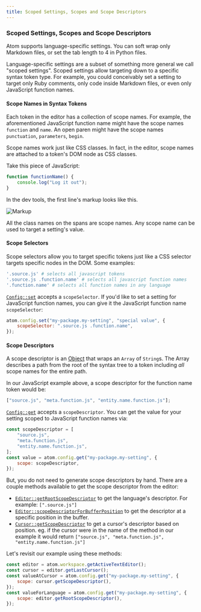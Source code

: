 ```yaml
---
title: Scoped Settings, Scopes and Scope Descriptors
---
```


### Scoped Settings, Scopes and Scope Descriptors

Atom supports language-specific settings. You can soft wrap only Markdown files, or set the tab length to 4 in Python files.

Language-specific settings are a subset of something more general we call "scoped settings". Scoped settings allow targeting down to a specific syntax token type. For example, you could conceivably set a setting to target only Ruby comments, only code inside Markdown files, or even only JavaScript function names.

#### Scope Names in Syntax Tokens

Each token in the editor has a collection of scope names. For example, the aforementioned JavaScript function name might have the scope names `function` and `name`. An open paren might have the scope names `punctuation`, `parameters`, `begin`.

Scope names work just like CSS classes. In fact, in the editor, scope names are attached to a token's DOM node as CSS classes.

Take this piece of JavaScript:

```js
function functionName() {
	console.log("Log it out");
}
```

In the dev tools, the first line's markup looks like this.

![Markup](@images/atom/markup.png)

All the class names on the spans are scope names. Any scope name can be used to target a setting's value.

#### Scope Selectors

Scope selectors allow you to target specific tokens just like a CSS selector targets specific nodes in the DOM. Some examples:

```coffee
'.source.js' # selects all javascript tokens
'.source.js .function.name' # selects all javascript function names
'.function.name' # selects all function names in any language
```

[`Config::set`](https://atom.io/docs/api/latest/Config#instance-set) accepts a `scopeSelector`. If you'd like to set a setting for JavaScript function names, you can give it the JavaScript function name `scopeSelector`:

```javascript
atom.config.set("my-package.my-setting", "special value", {
	scopeSelector: ".source.js .function.name",
});
```

#### Scope Descriptors

A scope descriptor is an [Object](https://atom.io/docs/api/latest/ScopeDescriptor) that wraps an `Array` of `String`s. The Array describes a path from the root of the syntax tree to a token including _all_ scope names for the entire path.

In our JavaScript example above, a scope descriptor for the function name token would be:

```javascript
["source.js", "meta.function.js", "entity.name.function.js"];
```

[`Config::get`](https://atom.io/docs/api/latest/Config#instance-get) accepts a `scopeDescriptor`. You can get the value for your setting scoped to JavaScript function names via:

```javascript
const scopeDescriptor = [
	"source.js",
	"meta.function.js",
	"entity.name.function.js",
];
const value = atom.config.get("my-package.my-setting", {
	scope: scopeDescriptor,
});
```

But, you do not need to generate scope descriptors by hand. There are a couple methods available to get the scope descriptor from the editor:

- [`Editor::getRootScopeDescriptor`](https://atom.io/docs/api/latest/TextEditor#instance-getRootScopeDescriptor) to get the language's descriptor. For example: `[".source.js"]`
- [`Editor::scopeDescriptorForBufferPosition`](https://atom.io/docs/api/latest/TextEditor#instance-scopeDescriptorForBufferPosition) to get the descriptor at a specific position in the buffer.
- [`Cursor::getScopeDescriptor`](https://atom.io/docs/api/latest/Cursor#instance-getScopeDescriptor) to get a cursor's descriptor based on position. eg. if the cursor were in the name of the method in our example it would return `["source.js", "meta.function.js", "entity.name.function.js"]`

Let's revisit our example using these methods:

```javascript
const editor = atom.workspace.getActiveTextEditor();
const cursor = editor.getLastCursor();
const valueAtCursor = atom.config.get("my-package.my-setting", {
	scope: cursor.getScopeDescriptor(),
});
const valueForLanguage = atom.config.get("my-package.my-setting", {
	scope: editor.getRootScopeDescriptor(),
});
```

